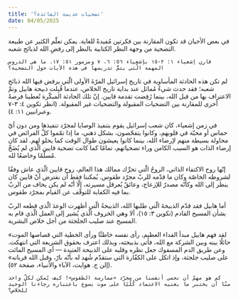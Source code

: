 ```yaml
---
title: 'تضحيات عديمة الفائدة؟'
date: 04/05/2025
---
```


في بعض الأحيان قد تكون المقارنة بين فكرتين مُفيدةً للغاية. يمكن تعلّم الكثير عن طبيعة التضحية من وجهة النظر الكتابية بالنظر إلى رفضِ الله لذبائح شعبه.

`قارن إشعياء ١: ٢-١٥ بإشعياء ٥٦: ٦، ٧ ومزمور ٥١: ١٧. ما هي الدروس المهمة الّتي يتمُّ تدريسها في هذه الآيات حول التضحية؟`

لم تكن هذه الحادثة المأساوية في تاريخ إسرائيل المرّةَ الأولى الّتي يرفض فيها الله ذبائح شعبه؛ فقد حدث شيءٌ مُماثل عند بداية تاريخ الخلاص، عندما قُبِلت ذبيحة هابيل وتمَّ الاعتراف بها من قبل الله، بينما رُفِضت تقدمة قايين. إنّ تلك الحادثة المبكّرة تُعطينا فرصةً أخرى للمقارنة بين التضحيات المقبولة والتضحيات غير المقبولة. (انظر تكوين ٤: ٣-٧ وعبرانيين ١١: ٤).

في زمن إشعياء، كان شعب إسرائيل يقوم بتنفيذ الوصايا لمجرّد تنفيذها ومن دون أيّ حماس أو محبّة في قلوبهم، وكانوا يتفحّصون، بشكل ذهني، ما إذا تمّموا كلَّ الفرائض في محاولة بسيطة منهم لإرضاء الله، بينما كانوا يعيشون طوال الوقت كما يحلو لهم. لقد كان إرضاء الذات هو السبب الكامن وراء تضحياتهم، تمامًا كما كانت تضحية قايين الّذي لم يُضَحِّ مُسلِّمًا وخاضعًا لله.

إنّها روح الاكتفاء الذاتي، الروحُ الّتي تحرِّك ممالك هذا العالم، روح قايين الّذي عاش وفقًا لشروطه الخاصّة وكان ما قدّمه للربّ مجرّد طقوس. يُمكننا فقط أن نفترض أنّ قايين كان ينظر إلى الله وكأنّه مصدرٌ للإزعاج، وعائقٌ يُعرقل مسيرته، إلّا أنّه لم يكن يخاف من الربّ بما فيه الكفاية للتوقّف عن القيام بمجرّد طقوس.

أما هابيل فقد قدّم الذبيحةَ الّتي طلبها الله، الذبيحةُ الّتي أظهرت الوعدَ الّذي قطعه الربّ بشأن المسيح القادم (تكوين ٣: ١٥)، ألا وهي الخروف الّذي يُشير إلى العمل الّذي قام به المسيح عند صليب الجلجثة من أجل خلاص البشرية.

«لقد فهم هابيل مبدأ الفداء العظيم، رأى نفسه خاطئًا ورأى الخطية التي قصاصها الموت حائلًا بينه وبين الشركة مع الله، فأتى بذبيحته، وبذلك اعترف بحقوق الشريعة التي انتهكت. وعن طريق الدم المسفوك جعل نظره وقلبه على الذبيحة العتيدة — أي المسيح المائت على صليب جلجثة، وإذ اتكل على الكفّارة التي ستقدّم شُهد له بأنّه بارّ، وقبل الله قربانه» (إلن ج. هوايت، الآباء والأنبياء، صفحة ٥٢).

`كم هو مهمّ أن نحمي أنفسنا من مجرّد «ممارسة الطقوس»! كيف يُمكن لكلِّ واحد منّا أن يختبر ما يعنيه الاعتماد كُلّيًا على موت يسوع باعتباره رجاءنا الوحيد للخلاص؟`